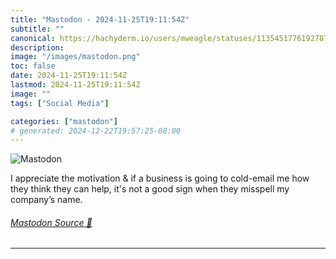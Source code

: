 ```yaml
---
title: "Mastodon - 2024-11-25T19:11:54Z"
subtitle: ""
canonical: https://hachyderm.io/users/mweagle/statuses/113545177619278767
description:
image: "/images/mastodon.png"
toc: false
date: 2024-11-25T19:11:54Z
lastmod: 2024-11-25T19:11:54Z
image: ""
tags: ["Social Media"]

categories: ["mastodon"]
# generated: 2024-12-22T19:57:25-08:00
---
```

![Mastodon](/images/mastodon.png)

<p>I appreciate the motivation &amp; if a business is going to cold-email me how they think they can help, it&#39;s not a good sign when they misspell my company’s name.</p>


###### [Mastodon Source 🐘](https://hachyderm.io/@mweagle/113545177619278767)

___
